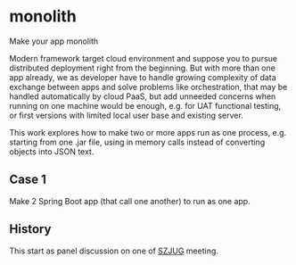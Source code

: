 # monolith
Make your app monolith

Modern framework target cloud environment and suppose you to pursue distributed deployment right from the beginning.
But with more than one app already, we as developer have to handle growing complexity of data exchange between apps 
and solve problems like orchestration,
that may be handled automatically by cloud PaaS, but add unneeded concerns when running on one machine would be enough, 
e.g. for UAT functional testing, or first versions with limited local user base and existing server.

This work explores how to make two or more apps run as one process, e.g. starting from one .jar file, 
using in memory calls instead of converting objects into JSON text.

## Case 1

Make 2 Spring Boot app (that call one another) to run as one app.


## History

This start as panel discussion on one of [SZJUG](http://szjug.github.io/) meeting.
